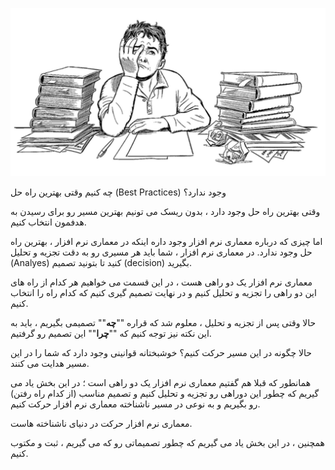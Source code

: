 ![](./Images/Pasted%20image%2020240331132309.png)

چه کنیم وقتی بهترین راه حل (Best Practices) وجود ندارد؟

وقتی بهترین راه حل وجود دارد ، بدون ریسک می تونیم بهترین مسیر رو برای رسیدن به هدفمون انتخاب کنیم.

اما چیزی که درباره معماری نرم افزار وجود داره اینکه در معماری نرم افزار ، بهترین راه حل وجود ندارد.
در معماری نرم افزار ، شما باید هر مسیری رو به دقت تجزیه و تحلیل (Analyes) کنید تا بتونید تصمیم (decision) بگیرید. 

معماری نرم افزار یک دو راهی هست ، در این قسمت می خواهیم هر کدام از راه های این دو راهی را تجزیه و تحلیل کنیم و در نهایت تصمیم گیری کنیم که کدام راه را انتخاب کنیم.

حالا وقتی پس از تجزیه و تحلیل ، معلوم شد که قراره ""**چه**"" تصمیمی بگیریم ، باید به این نکته نیز توجه کنیم که ""**چرا**"" این تصمیم رو گرفتیم.

حالا چگونه در این مسیر حرکت کنیم؟ خوشبختانه قوانینی وجود دارد که شما را در این مسیر هدایت می کنند.

همانطور که قبلا هم گفتیم معماری نرم افزار یک دو راهی است ؛ در این بخش یاد می گیریم که چطور این دوراهی رو تجزیه و تحلیل کنیم و تصمیم مناسب (از کدام راه رفتن) رو بگیریم و به نوعی در مسیر ناشناخته معماری نرم افزار حرکت کنیم.

معماری نرم افزار حرکت در دنیای ناشناخته هاست.

همچنین ، در این بخش یاد می گیریم که چطور تصمیماتی رو که می گیریم ، ثبت و مکتوب کنیم.